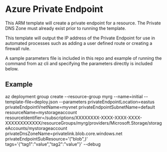 # Azure Private Endpoint
This ARM template will create a private endpoint for a resource.  The Private DNS Zone must already exist prior to running the template.

This template will output the IP address of the Private Endpoint for use in automated processes such as adding a user defined route or creating a firewall rule.

A sample parameters file is included in this repo and example of running the command from az cli and specifying the parameters directly is included below.

## Example
az deployment group create --resource-group myrg --name=initial --template-file=deploy.json --parameters privateEndpointLocation=eastus privateEndpointVnetName=myvnet privateEndpointSubnetName=default resourceName=mystorageaccount resourceIdentifier=/subscriptions/XXXXXXXX-XXXX-XXXX-XXXX-XXXXXXXXXXXX/resourceGroups/myrg/providers/Microsoft.Storage/storageAccounts/mystorageaccount privateDnsZoneName=privatelink.blob.core.windows.net privateEndpointSubResource='("blob",)' tags='{"tag1":"value","tag2":"value"}' --debug
